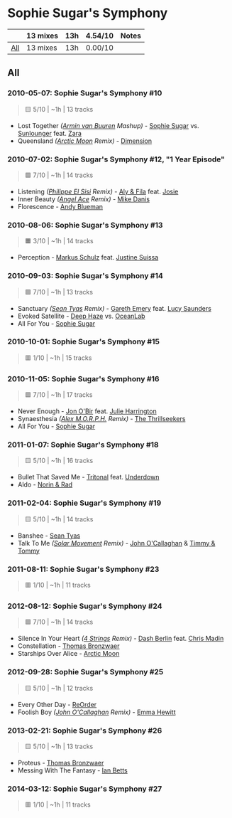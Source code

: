 # Sophie Sugar's Symphony

<!-- toc:start -->

| | 13 mixes | 13h | 4.54/10 | Notes |
| - | - | - | - | - |
| [All](#all) | 13 mixes | 13h | 0.00/10 |  |
<!-- toc:end -->

## All

### 2010-05-07: Sophie Sugar's Symphony #10

> 🟨 5/10 | ~1h | 13 tracks

- Lost Together _([Armin van Buuren](https://rateyourmusic.com/artist/armin-van-buuren) Mashup)_ - [Sophie Sugar](https://rateyourmusic.com/artist/sophie-sugar) vs. [Sunlounger](https://rateyourmusic.com/artist/sunlounger) feat. [Zara](https://rateyourmusic.com/artist/zara-3)
- Queensland _([Arctic Moon](https://rateyourmusic.com/artist/arctic_moon) Remix)_ - [Dimension](https://rateyourmusic.com/artist/dimension_f2)

### 2010-07-02: Sophie Sugar's Symphony #12, "1 Year Episode"

> 🟩 7/10 | ~1h | 14 tracks

- Listening _([Philippe El Sisi](https://rateyourmusic.com/artist/philippe-el-sisi) Remix)_ - [Aly & Fila](https://rateyourmusic.com/artist/aly_and_fila) feat. [Josie](https://rateyourmusic.com/artist/josie_f1)
- Inner Beauty _([Angel Ace](https://rateyourmusic.com/artist/angel-ace) Remix)_ - [Mike Danis](https://rateyourmusic.com/artist/mike_danis)
- Florescence - [Andy Blueman](https://rateyourmusic.com/artist/andy_blueman)

### 2010-08-06: Sophie Sugar's Symphony #13

> 🟧 3/10 | ~1h | 14 tracks

- Perception - [Markus Schulz](https://rateyourmusic.com/artist/markus-schulz) feat. [Justine Suissa](https://rateyourmusic.com/artist/justine_suissa)

### 2010-09-03: Sophie Sugar's Symphony #14

> 🟩 7/10 | ~1h | 13 tracks

- Sanctuary _([Sean Tyas](https://rateyourmusic.com/artist/sean-tyas) Remix)_ - [Gareth Emery](https://rateyourmusic.com/artist/gareth-emery) feat. [Lucy Saunders](https://rateyourmusic.com/artist/lucy_saunders)
- Evoked Satellite - [Deep Haze](#) vs. [OceanLab](https://rateyourmusic.com/artist/oceanlab)
- All For You - [Sophie Sugar](https://rateyourmusic.com/artist/sophie-sugar)

### 2010-10-01: Sophie Sugar's Symphony #15

> 🟥 1/10 | ~1h | 15 tracks

### 2010-11-05: Sophie Sugar's Symphony #16

> 🟩 7/10 | ~1h | 17 tracks

- Never Enough - [Jon O'Bir](https://rateyourmusic.com/artist/jon_obir) feat. [Julie Harrington](https://rateyourmusic.com/artist/julie_harrington)
- Synaesthesia _([Alex M.O.R.P.H.](https://rateyourmusic.com/artist/alex-m_o_r_p_h) Remix)_ - [The Thrillseekers](https://rateyourmusic.com/artist/the_thrillseekers)
- All For You - [Sophie Sugar](https://rateyourmusic.com/artist/sophie-sugar)

### 2011-01-07: Sophie Sugar's Symphony #18

> 🟨 5/10 | ~1h | 16 tracks

- Bullet That Saved Me - [Tritonal](https://rateyourmusic.com/artist/tritonal) feat. [Underdown](#)
- Aldo - [Norin & Rad](https://rateyourmusic.com/artist/norin-and-rad)

### 2011-02-04: Sophie Sugar's Symphony #19

> 🟨 5/10 | ~1h | 14 tracks

- Banshee - [Sean Tyas](https://rateyourmusic.com/artist/sean-tyas)
- Talk To Me _([Solar Movement](https://rateyourmusic.com/artist/solar_movement) Remix)_ - [John O'Callaghan](https://rateyourmusic.com/artist/john_ocallaghan) & [Timmy & Tommy](https://rateyourmusic.com/artist/timmy_and_tommy)

### 2011-08-11: Sophie Sugar's Symphony #23

> 🟥 1/10 | ~1h | 11 tracks

### 2012-08-12: Sophie Sugar's Symphony #24

> 🟩 7/10 | ~1h | 14 tracks

- Silence In Your Heart _([4 Strings](https://rateyourmusic.com/artist/4-strings) Remix)_ - [Dash Berlin](https://rateyourmusic.com/artist/dash-berlin) feat. [Chris Madin](https://rateyourmusic.com/artist/chris_madin)
- Constellation - [Thomas Bronzwaer](https://rateyourmusic.com/artist/thomas_bronzwaer)
- Starships Over Alice - [Arctic Moon](https://rateyourmusic.com/artist/arctic_moon)

### 2012-09-28: Sophie Sugar's Symphony #25

> 🟨 5/10 | ~1h | 12 tracks

- Every Other Day - [ReOrder](https://rateyourmusic.com/artist/reorder)
- Foolish Boy _([John O'Callaghan](https://rateyourmusic.com/artist/john_ocallaghan) Remix)_ - [Emma Hewitt](https://rateyourmusic.com/artist/emma-hewitt)

### 2013-02-21: Sophie Sugar's Symphony #26

> 🟨 5/10 | ~1h | 13 tracks

- Proteus - [Thomas Bronzwaer](https://rateyourmusic.com/artist/thomas_bronzwaer)
- Messing With The Fantasy - [Ian Betts](https://rateyourmusic.com/artist/ian_betts)

### 2014-03-12: Sophie Sugar's Symphony #27

> 🟥 1/10 | ~1h | 11 tracks
